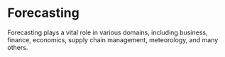 # Forecasting
Forecasting plays a vital role in various domains, including business, finance, economics, supply chain management, meteorology, and many others.
